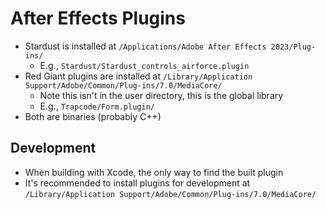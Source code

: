 # After Effects Plugins

- Stardust is installed at `/Applications/Adobe After Effects 2023/Plug-ins/`
    - E.g., `Stardust/Stardust_controls_airforce.plugin`
- Red Giant plugins are installed at `/Library/Application Support/Adobe/Common/Plug-ins/7.0/MediaCore/`
    - Note this isn't in the user directory, this is the global library
    - E.g., `Trapcode/Form.plugin/`
- Both are binaries (probably C++)

## Development

- When building with Xcode, the only way to find the built plugin 
- It's recommended to install plugins for development at `/Library/Application Support/Adobe/Common/Plug-ins/7.0/MediaCore/`
